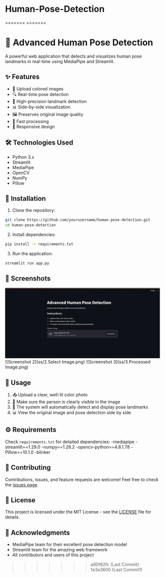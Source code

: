 # Human-Pose-Detection
======= =======
# 🎯 Advanced Human Pose Detection

A powerful web application that detects and visualizes human pose landmarks in real-time using MediaPipe and Streamlit.


## ✨ Features

- 🎨 Upload colored images
- 🔍 Real-time pose detection
- 🎯 High-precision landmark detection
- 📊 Side-by-side visualization
- 🖼️ Preserves original image quality
- 🚀 Fast processing
- 📱 Responsive design

## 🛠️ Technologies Used

- Python 3.x
- Streamlit
- MediaPipe
- OpenCV
- NumPy
- Pillow

## 🚀 Installation

1. Clone the repository:
```bash
git clone https://github.com/yourusername/human-pose-detection.git
cd human-pose-detection
```

2. Install dependencies:
```bash
pip install -r requirements.txt
```

3. Run the application:
```bash
streamlit run app.py
```


## 📸 Screenshots

![Screenshot 1](ss/1.UI.png)
![Screenshot 2](ss/2.Select Image.png)
![Screenshot 3](ss/3.Processed Image.png)

## 📝 Usage

1. 📤 Upload a clear, well-lit color photo
2. 👀 Make sure the person is clearly visible in the image
3. 🎯 The system will automatically detect and display pose landmarks
4. 📊 View the original image and pose detection side by side

## ⚙️ Requirements

Check `requirements.txt` for detailed dependencies:
-mediapipe
-streamlit==1.29.0
-numpy==1.26.2
-opencv-python==4.8.1.78
-Pillow==10.1.0
-blinker

## 🤝 Contributing

Contributions, issues, and feature requests are welcome! Feel free to check the [issues page](https://github.com/yourusername/human-pose-detection/issues).

## 📄 License

This project is licensed under the MIT License - see the [LICENSE](LICENSE) file for details.

## 👏 Acknowledgments

- MediaPipe team for their excellent pose detection model
- Streamlit team for the amazing web framework
- All contributors and users of this project
>>>>>>> a90f82fc (Last Commit)
>>>>>>> 1e3a3600 (Last Commit1)
